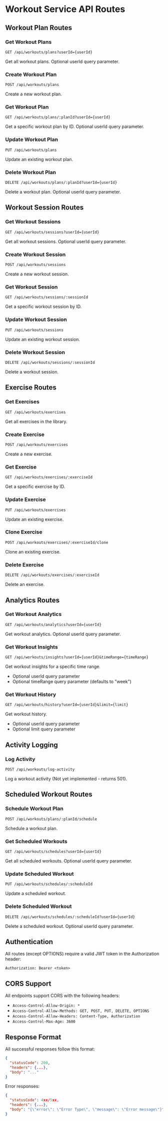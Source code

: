 # Workout Service API Routes

## Workout Plan Routes

### Get Workout Plans

```
GET /api/workouts/plans?userId={userId}
```

Get all workout plans. Optional userId query parameter.

### Create Workout Plan

```
POST /api/workouts/plans
```

Create a new workout plan.

### Get Workout Plan

```
GET /api/workouts/plans/:planId?userId={userId}
```

Get a specific workout plan by ID. Optional userId query parameter.

### Update Workout Plan

```
PUT /api/workouts/plans
```

Update an existing workout plan.

### Delete Workout Plan

```
DELETE /api/workouts/plans/:planId?userId={userId}
```

Delete a workout plan. Optional userId query parameter.

## Workout Session Routes

### Get Workout Sessions

```
GET /api/workouts/sessions?userId={userId}
```

Get all workout sessions. Optional userId query parameter.

### Create Workout Session

```
POST /api/workouts/sessions
```

Create a new workout session.

### Get Workout Session

```
GET /api/workouts/sessions/:sessionId
```

Get a specific workout session by ID.

### Update Workout Session

```
PUT /api/workouts/sessions
```

Update an existing workout session.

### Delete Workout Session

```
DELETE /api/workouts/sessions/:sessionId
```

Delete a workout session.

## Exercise Routes

### Get Exercises

```
GET /api/workouts/exercises
```

Get all exercises in the library.

### Create Exercise

```
POST /api/workouts/exercises
```

Create a new exercise.

### Get Exercise

```
GET /api/workouts/exercises/:exerciseId
```

Get a specific exercise by ID.

### Update Exercise

```
PUT /api/workouts/exercises
```

Update an existing exercise.

### Clone Exercise

```
POST /api/workouts/exercises/:exerciseId/clone
```

Clone an existing exercise.

### Delete Exercise

```
DELETE /api/workouts/exercises/:exerciseId
```

Delete an exercise.

## Analytics Routes

### Get Workout Analytics

```
GET /api/workouts/analytics?userId={userId}
```

Get workout analytics. Optional userId query parameter.

### Get Workout Insights

```
GET /api/workouts/insights?userId={userId}&timeRange={timeRange}
```

Get workout insights for a specific time range.

- Optional userId query parameter
- Optional timeRange query parameter (defaults to "week")

### Get Workout History

```
GET /api/workouts/history?userId={userId}&limit={limit}
```

Get workout history.

- Optional userId query parameter
- Optional limit query parameter

## Activity Logging

### Log Activity

```
POST /api/workouts/log-activity
```

Log a workout activity (Not yet implemented - returns 501).

## Scheduled Workout Routes

### Schedule Workout Plan

```
POST /api/workouts/plans/:planId/schedule
```

Schedule a workout plan.

### Get Scheduled Workouts

```
GET /api/workouts/schedules?userId={userId}
```

Get all scheduled workouts. Optional userId query parameter.

### Update Scheduled Workout

```
PUT /api/workouts/schedules/:scheduleId
```

Update a scheduled workout.

### Delete Scheduled Workout

```
DELETE /api/workouts/schedules/:scheduleId?userId={userId}
```

Delete a scheduled workout. Optional userId query parameter.

## Authentication

All routes (except OPTIONS) require a valid JWT token in the Authorization header:

```
Authorization: Bearer <token>
```

## CORS Support

All endpoints support CORS with the following headers:

- `Access-Control-Allow-Origin: *`
- `Access-Control-Allow-Methods: GET, POST, PUT, DELETE, OPTIONS`
- `Access-Control-Allow-Headers: Content-Type, Authorization`
- `Access-Control-Max-Age: 3600`

## Response Format

All successful responses follow this format:

```json
{
  "statusCode": 200,
  "headers": {...},
  "body": "..."
}
```

Error responses:

```json
{
  "statusCode": 4xx/5xx,
  "headers": {...},
  "body": "{\"error\": \"Error Type\", \"message\": \"Error message\"}"
}
```
